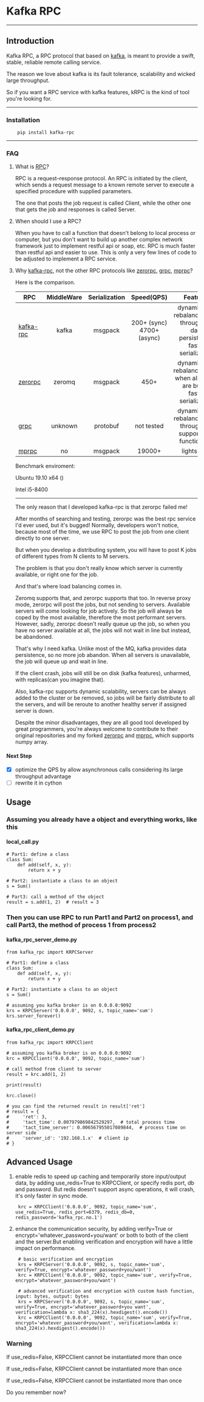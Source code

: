 # Kafka RPC

---

## Introduction

Kafka RPC, a RPC protocol that based on [kafka](https://kafka.apache.org/), is meant to provide a swift, stable, reliable remote calling service.

The reason we love about kafka is its fault tolerance, scalability and wicked large throughput.

So if you want a RPC service with kafka features, kRPC is the kind of tool you're looking for.

---

### Installation

        pip install kafka-rpc

---

### FAQ

1. What is [RPC](https://en.wikipedia.org/wiki/Remote_procedure_call)?

   RPC is a request–response protocol. An RPC is initiated by the client, which sends a request message to a known remote server to execute a specified procedure with supplied parameters.

   The one that posts the job request is called Client, while the other one that gets the job and responses is called Server.

2. When should I use a RPC?

   When you have to call a function that doesn't belong to local process or computer, but you don't want to build up another complex network framework just to implement restful api or soap, etc.
   RPC is much faster than restful api and easier to use. This is only a very few lines of code to be adjusted to implement a RPC service.

3. Why [kafka-rpc](https://github.com/zylo117/kafka-rpc/), not the other RPC protocols like [zerorpc](https://github.com/0rpc/zerorpc-python), [grpc](https://github.com/grpc/grpc), [mprpc](https://github.com/studio-ousia/mprpc)?

   Here is the comparison.

   | RPC                                               | MiddleWare | Serialization | Speed(QPS) |                                     Features                                     |
   | ------------------------------------------------- | :--------: | :-----------: | :--------: | :------------------------------------------------------------------------------: |
   | [kafka-rpc](https://github.com/zylo117/kafka-rpc/)          |   kafka    |    msgpack    |    200+ (sync) 4700+(async)     | dynamic load rebalance, large throughput, data persistence, faster serialization |
   | [zerorpc](https://github.com/0rpc/zerorpc-python) |   zeromq   |    msgpack    |    450+    |  dynamic load rebalance(failed when all server are busy), faster serialization   |
   | [grpc](https://github.com/grpc/grpc)              |  unknown   |   protobuf    | not tested |       dynamic load rebalance, large throughput, support only function rpc        |
   | [mprpc](https://github.com/studio-ousia/mprpc)    |     no     |    msgpack    |   19000+   |                                    lightspeed                                    |

    Benchmark enviroment:

    Ubuntu 19.10 x64 ()

    Intel i5-8400

    ---

   The only reason that I developed kafka-rpc is that zerorpc failed me!

   After months of searching and testing, zerorpc was the best rpc service I'd ever used, but it's bugged!
   Normally, developers won't notice, because most of the time, we use RPC to post the job from one client directly to one server.

   But when you develop a distributing system, you will have to post K jobs of different types from N clients to M servers.

   The problem is that you don't really know which server is currently available, or right one for the job.

   And that's where load balancing comes in.

   Zeromq supports that, and zerorpc supports that too. In reverse proxy mode, zerorpc will post the jobs, but not sending to servers. Available servers will come looking for job actively. So the job will always be coped by the most available, therefore the most performant servers. However, sadly, zerorpc doesn't really queue up the job, so when you have no server available at all, the jobs will not wait in line but instead, be abandoned.

   That's why I need kafka. Unlike most of the MQ, kafka provides data persistence, so no more job abandon. When all servers is unavailable, the job will queue up and wait in line.

   If the client crash, jobs will still be on disk (kafka features), unharmed, with replicas(can you imagine that).

   Also, kafka-rpc supports dynamic scalability, servers can be always added to the cluster or be removed, so jobs will be fairly distribute to all the servers, and will be reroute to another healthy server if assigned server is down.

   Despite the minor disadvantages, they are all good tool developed by great programmers, you're always welcome to contribute to their original repositories and my forked [zerorpc](https://github.com/zylo117/zerorpc-python) and [mprpc](https://github.com/zylo117/mprpc), which supports numpy array.

#### Next Step

- [X] optimize the QPS by allow asynchronous calls considering its large throughput advantage
- [ ] rewrite it in cython
  
## Usage

### Assuming you already have a object and everything works, like this

#### local_call.py

    # Part1: define a class
    class Sum:
        def add(self, x, y):
            return x + y

    # Part2: instantiate a class to an object
    s = Sum()

    # Part3: call a method of the object
    result = s.add(1, 2)  # result = 3

### Then you can use RPC to run Part1 and Part2 on process1, and call Part3, the method of process 1 from process2

#### kafka_rpc_server_demo.py

    from kafka_rpc import KRPCServer

    # Part1: define a class
    class Sum:
        def add(self, x, y):
            return x + y

    # Part2: instantiate a class to an object
    s = Sum()

    # assuming you kafka broker is on 0.0.0.0:9092
    krs = KRPCServer('0.0.0.0', 9092, s, topic_name='sum')
    krs.server_forever()

#### kafka_rpc_client_demo.py

    from kafka_rpc import KRPCClient

    # assuming you kafka broker is on 0.0.0.0:9092
    krc = KRPCClient('0.0.0.0', 9092, topic_name='sum')
    
    # call method from client to server
    result = krc.add(1, 2)
    
    print(result)
    
    krc.close()

    # you can find the returned result in result['ret']
    # result = {
    #     'ret': 3,
    #     'tact_time': 0.007979869842529297,  # total process time
    #     'tact_time_server': 0.006567955017089844,  # process time on server side
    #     'server_id': '192.168.1.x'  # client ip
    # }

## Advanced Usage

1. enable redis to speed up caching and temporarily store input/output data, by adding use_redis=True to KRPCClient, or specify redis port, db and password. But redis doesn't support async operations, it will crash, it's only faster in sync mode.

        krc = KRPCClient('0.0.0.0', 9092, topic_name='sum', use_redis=True, redis_port=6379, redis_db=0, redis_password='kafka_rpc.no.1')

2. enhance the communication security, by adding verify=True or encrypt='whatever_password+you/want' or both to both of the client and the server.But enabling verification and encryption will have a little impact on performance.

        # basic verification and encryption
        krs = KRPCServer('0.0.0.0', 9092, s, topic_name='sum', verify=True, encrypt='whatever_password+you/want')
        krc = KRPCClient('0.0.0.0', 9092, topic_name='sum', verify=True, encrypt='whatever_password+you/want')
        
        # advanced verification and encryption with custom hash function, input: bytes, output: bytes
        krs = KRPCServer('0.0.0.0', 9092, s, topic_name='sum', verify=True, encrypt='whatever_password+you want', verification=lambda x: sha3_224(x).hexdigest().encode())
        krc = KRPCClient('0.0.0.0', 9092, topic_name='sum', verify=True, encrypt='whatever_password+you/want', verification=lambda x: sha3_224(x).hexdigest().encode())

### Warning

If use_redis=False, KRPCClient cannot be instantiated more than once

If use_redis=False, KRPCClient cannot be instantiated more than once

If use_redis=False, KRPCClient cannot be instantiated more than once

Do you remember now?
